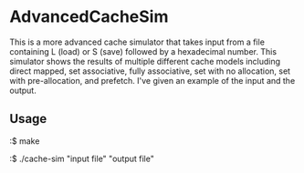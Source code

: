 # AdvancedCacheSim

This is a more advanced cache simulator that takes input from a file containing L (load) or S (save) followed by a hexadecimal number. This simulator shows the results of multiple different cache models including direct mapped, set associative, fully associative, set with no allocation, set with pre-allocation, and prefetch. I've given an example of the input and the output.

## Usage

:$ make

:$ ./cache-sim "input file" "output file"

